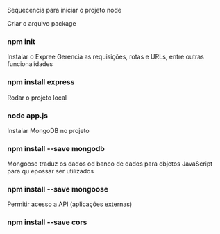 Sequecencia para iniciar o projeto node

Criar o arquivo package
### npm init

Instalar o Expree
Gerencia as requisições, rotas e URLs, entre outras funcionalidades
### npm install express

Rodar o projeto local
### node app.js

Instalar MongoDB no projeto
### npm install --save mongodb

Mongoose traduz os dados od banco de dados para objetos JavaScript para qu epossar ser utilizados
### npm install --save mongoose

Permitir acesso a API (aplicações externas)
### npm install --save cors